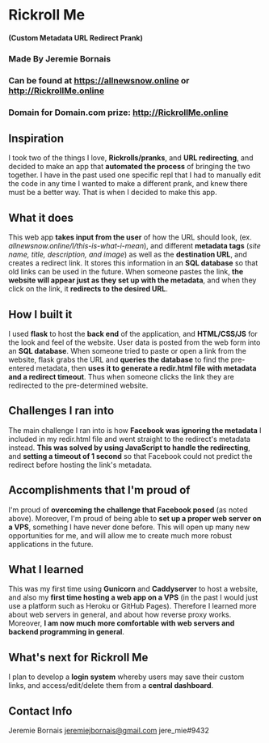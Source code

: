 # Rickroll Me
#### (Custom Metadata URL Redirect Prank)
### Made By Jeremie Bornais
### Can be found at https://allnewsnow.online or http://RickrollMe.online
### Domain for Domain.com prize: http://RickrollMe.online

## Inspiration
I took two of the things I love, **Rickrolls/pranks**, and **URL redirecting**, and decided to make an app that **automated the process** of bringing the two together. I have in the past used one specific repl that I had to manually edit the code in any time I wanted to make a different prank, and knew there must be a better way. That is when I decided to make this app.

## What it does
This web app **takes input from the user** of how the URL should look, (ex. *allnewsnow.online/l/this-is-what-i-mean*), and different **metadata tags** (*site name, title, description, and image*) as well as the **destination URL**, and creates a redirect link. It stores this information in an **SQL database** so that old links can be used in the future. When someone pastes the link, **the website will appear just as they set up with the metadata**, and when they click on the link, it **redirects to the desired URL**.

## How I built it
I used **flask** to host the **back end** of the application, and **HTML/CSS/JS** for the look and feel of the website. User data is posted from the web form into an **SQL database**. When someone tried to paste or open a link from the website, flask grabs the URL and **queries the database** to find the pre-entered metadata, then **uses it to generate a redir.html file with metadata and a redirect timeout**. Thus when someone clicks the link they are redirected to the pre-determined website.

## Challenges I ran into
The main challenge I ran into is how **Facebook was ignoring the metadata** I included in my redir.html file and went straight to the redirect's metadata instead. **This was solved by using JavaScript to handle the redirecting**, and **setting a timeout of 1 second** so that Facebook could not predict the redirect before hosting the link's metadata.

## Accomplishments that I'm proud of
I'm proud of **overcoming the challenge that Facebook posed** (as noted above). Moreover, I'm proud of being able to **set up a proper web server on a VPS**, something I have never done before. This will open up many new opportunities for me, and will allow me to create much more robust applications in the future.

## What I learned
This was my first time using **Gunicorn** and **Caddyserver** to host a website, and also my **first time hosting a web app on a VPS** (in the past I would just use a platform such as Heroku or GitHub Pages). Therefore I learned more about web servers in general, and about how reverse proxy works. Moreover, **I am now much more comfortable with web servers and backend programming in general**.

## What's next for Rickroll Me
I plan to develop a **login system** whereby users may save their custom links, and access/edit/delete them from a **central dashboard**.

## Contact Info
Jeremie Bornais
jeremiejbornais@gmail.com
jere_mie#9432
